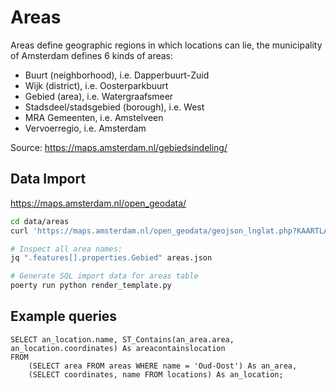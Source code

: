 # Areas

Areas define geographic regions in which locations can lie, the municipality of Amsterdam defines 6 kinds of areas:

- Buurt (neighborhood), i.e. Dapperbuurt-Zuid
- Wijk (district), i.e. Oosterparkbuurt
- Gebied (area), i.e. Watergraafsmeer
- Stadsdeel/stadsgebied (borough), i.e. West
- MRA Gemeenten, i.e. Amstelveen
- Vervoerregio, i.e. Amsterdam

Source: https://maps.amsterdam.nl/gebiedsindeling/


## Data Import

https://maps.amsterdam.nl/open_geodata/

```bash
cd data/areas
curl 'https://maps.amsterdam.nl/open_geodata/geojson_lnglat.php?KAARTLAAG=INDELING_GEBIED&THEMA=gebiedsindeling' > areas.json

# Inspect all area names:
jq ".features[].properties.Gebied" areas.json

# Generate SQL import data for areas table
poerty run python render_template.py
```


## Example queries

```postgresql
SELECT an_location.name, ST_Contains(an_area.area, an_location.coordinates) As areacontainslocation
FROM
    (SELECT area FROM areas WHERE name = 'Oud-Oost') As an_area,
    (SELECT coordinates, name FROM locations) As an_location;
```
